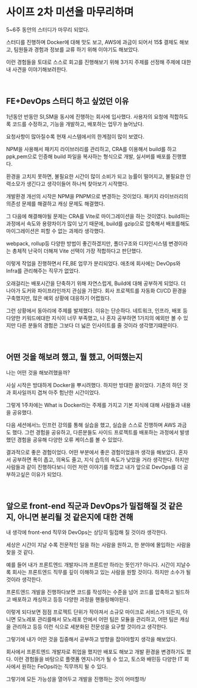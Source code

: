 # 사이프 2차 미션을 마무리하며

5~6주 동안의 스터디가 마무리 되었다.

스터디를 진행하며 Docker에 대해 맛도 보고, AWS에 과금이 되어서 15$ 결제도 해보고, 팀원들과 경험과 정보를 교류 하기 위해 이야기도 해보았다.

이런 경험들을 토대로 스스로 회고를 진행해보기 위해 3가지 주제를 선정해 주제에 대한 내 사견을 이야기해보려한다.

<br>

## FE+DevOps 스터디 하고 싶었던 이유

1년동안 반동안 SI,SM을 동시에 진행하는 회사에 입사했다. 사용자의 요청에 적합하도록 코드를 수정하고, 기능을 개발하고, 배포하는 업무가 늘어났다.

요청사항이 많아질수록 현재 시스템에서의 한계점이 많이 보였다.

NPM을 사용해서 패키지 라이브러리를 관리하고, CRA를 이용해서 build를 하고 ppk,pem으로 인증해 build 파일을 복사하는 형식으로 개발, 실서버를 배포를 진행했다.

환경을 고치지 못하면, 불필요한 시간이 많이 소비가 되고 능률이 떨어지고, 불필요한 인력소모가 생긴다고 생각이들어 하나씩 찾아보기 시작했다.

개발환경 개선의 시작은 NPM을 PNPM으로 변경하는 것이었다. 패키지 라이브러리의 의존성 문제를 해결하고 캐싱 문제도 해결했다.

그 다음에 해결해야될 문제는 CRA를 Vite로 마이그레이션을 하는 것이였다. build하는 과정에서 속도와 용량차이가 많이 났기 때문에, build를 gzip으로 압축해서 배포를해도 마이그레이션은 피할 수 없는 과제라 생각했다.

webpack, rollup등 다양한 방법이 좋긴하겠지만, 폴더구조와 디자인시스템 변경이라는 총체적 난국이 더해져 Vite 선택이 가장 적합하다고 판단했다.

이렇게 작업을 진행하면서 FE,BE 업무가 분리되었다. 애초에 회사에는 DevOps와 Infra를 관리해주는 직무가 없었다.

오래걸리는 배포시간을 단축하기 위해 자연스럽게, Build에 대해 공부하게 되었다. 더 나아가 도커와 파이프라인까지 관심을 가졌다. 회사 프로젝트를 자동화 CI/CD 환경을 구축했지만, 많은 예외 상황에 대응하기 어렵웠다.

그런 상황에서 동아리에 주제를 발제했다. 이유는 단순하다. 네트워크, 인프라, 배포 등 다양한 키워드에대한 지식이 너무 부족했고, 나 혼자 공부하면 1가지의 예외만 볼 수 있지만 다른 분들의 경험은 그보다 더 넓은 인사이트를 줄 것이라 생각했기떄문이다.

<br>

## 어떤 것을 해보려 했고, 뭘 했고, 어떠했는지

나는 어떤 것을 해보려했을까?

사실 시작은 방대하게 Docker을 뿌시려했다. 하지만 방대한 꿈이었다. 기존의 하던 것과 회사일까지 겹쳐 아주 험난한 시간이었다.

그렇게 1주차에는 What is Docker라는 주제를 가지고 기본 지식에 대해 사람들과 내용을 공유했다.

다음 세션에서느 인프런 강의를 통해 실습을 했고, 실습을 스스로 진행하며 AWS 과금도 했다. 그런 경험을 공유하고, 다른분들도 사이드 프로젝트를 배포하는 과정에서 발생했던 경험을 공유해 다양한 오류 케이스를 볼 수 있었다.

결과적으로 좋은 경험이었다. 어떤 부분에서 좋은 경험이었을까 생각을 해보았다. 혼자서 공부하면 폭이 좁고, 의욕도 줄고, 지식 습득의 속도가 낮았을 거라 생각한다. 하지만 사람들과 같이 진행하다보니 이런 저런 이야기를 하였고 내가 앞으로 DevOps를 더 공부하고싶은 이유가 되었다.

<br>

## 앞으로 front-end 직군과 DevOps가 밀접해질 것 같은지, 아니면 분리될 것 같은지에 대한 견해

내 생각에 front-end 직무와 DevOps는 상당히 밀접해 질 것이라 생각한다.

세상은 시간이 지날 수록 전문적인 일을 하는 사람을 원하고, 한 분야에 몰입하는 사람을 찾을 것 같다.

예를 들어 내가 프론트엔드 개발자니까 프론트만 하라는 뜻인가? 아니다. 시간이 지날수록 회사는 프론트엔드 직무를 깊이 이해하고 있는 사람을 원할 것이다. 하지만 소수가 될 것이라 생각한다.

프론트엔드 개발을 진행하다보면 코드를 작성하는 수준을 넘어 코드를 압축하고 빌드하고 배포하고 캐싱하고 등등 다양한 과정을 핸들링해야된다.

이렇게 되다보면 점점 프로젝트 단위가 작아져서 소규모 마이크로 서비스가 되든지, 아니면 모노레포 관리를해서 모노레포 안에서 어떤 팀은 모듈을 관리하고, 어떤 팀은 캐싱을 관리하고 등등 이런 식으로 세분화된 전문성을 요구할 것이라고 생각한다.

그렇기에 내가 어떤 것을 집중해서 공부하고 방향을 잡아야할지 생각을 해보았다.

회사에서 프론트엔드 개발자로 취업을 했지만 배포도 해보고 개발 환경을 변경하기도 했다. 이런 경험들을 바탕으로 플랫폼 엔지니어가 될 수 있고, 토스와 배민등 다양한 IT 회사에서 원하는 FeOps라는 직무까지 될 수 있다.

그렇기에 모든 가능성을 열어두고 개발을 진행하는 것이 어떠할까/
